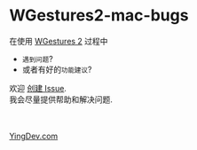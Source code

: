 # WGestures2-mac-bugs

在使用 [WGestures 2](https://www.yingdev.com/projects/wgestures2) 过程中
- `遇到问题`?
- 或者有好的`功能建议`?

欢迎 [创建 Issue](https://github.com/yingDev/WGestures2-mac-bugs/issues/new). <br>
我会尽量提供帮助和解决问题. 



<br><br>
[YingDev.com](https://www.yingdev.com/projects/wgestures2)
